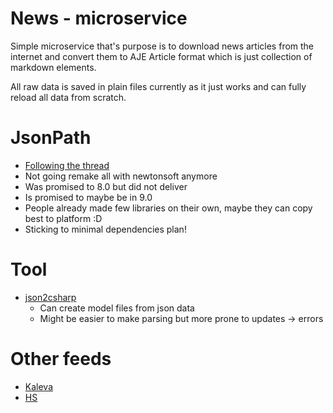 # News - microservice

Simple microservice that's purpose is to download news articles from the internet and convert them to AJE Article format which is just collection of markdown elements.

All raw data is saved in plain files currently as it just works and can fully reload all data from scratch.

# JsonPath
- [Following the thread](https://github.com/dotnet/runtime/issues/31068)
- Not going remake all with newtonsoft anymore
- Was promised to 8.0 but did not deliver
- Is promised to maybe be in 9.0
- People already made few libraries on their own, maybe they can copy best to platform :D
- Sticking to minimal dependencies plan!

# Tool
- [json2csharp](https://json2csharp.com/)
    - Can create model files from json data
    - Might be easier to make parsing but more prone to updates -> errors

# Other feeds
- [Kaleva](https://www.kaleva.fi/rss)
- [HS](https://www.hs.fi/info/art-2000006426059.html)

